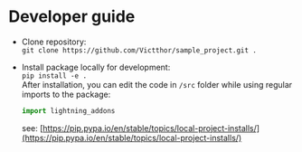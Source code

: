 # Developer guide

* Clone repository:  
    `git clone https://github.com/Victthor/sample_project.git .`  

* Install package locally for development:  
    `pip install -e .`  
    After installation, you can edit the code in `/src` folder while using regular imports to the package:  
    ```python
  import lightning_addons
    ```  
    see: [https://pip.pypa.io/en/stable/topics/local-project-installs/](https://pip.pypa.io/en/stable/topics/local-project-installs/)  


